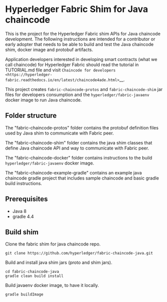 # Hyperledger Fabric Shim for Java chaincode

This is the project for the Hyperledger Fabric shim APIs for Java chaincode development.
The following instructions are intended for a contributor or early adopter that needs to
be able to build and test the Java chaincode shim, docker image and protobuf artifacts.

Application developers interested in developing smart contracts (what we call chaincode) for Hyperledger Fabric should
read the tutorial in TUTORIAL.md file and visit
`Chaincode for developers <https://hyperledger-fabric.readthedocs.io/en/latest/chaincode4ade.html>`__.

This project creates `fabric-chaincode-protos` and `fabric-chaincode-shim` jar
files for developers consumption and the `hyperledger/fabric-javaenv` docker image
to run Java chaincode.

## Folder structure

The "fabric-chaincode-protos" folder contains the protobuf definition files used by
Java shim to communicate with Fabric peer.

The "fabric-chaincode-shim" folder contains the java shim classes that define Java
chaincode API and way to communicate with Fabric peer.

The "fabric-chaincode-docker" folder contains instructions to the build
`hyperledger/fabric-javaenv` docker image.

The "fabric-chaincode-example-gradle" contains an example java chaincode gradle
project that includes sample chaincode and basic gradle build instructions.

## Prerequisites
* Java 8
* gradle 4.4

## Build shim

Clone the fabric shim for java chaincode repo.

```
git clone https://github.com/hyperledger/fabric-chaincode-java.git
```

Build and install java shim jars (proto and shim jars).
```
cd fabric-chaincode-java
gradle clean build install
```

Build javaenv docker image, to have it locally.
```
gradle buildImage
```

